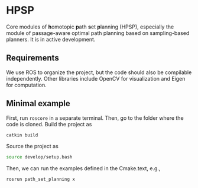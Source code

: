 # HPSP
Core modules of **h**omotopic **p**ath **s**et **p**lanning (HPSP), especially the module of passage-aware optimal path planning based on sampling-based planners. It is in active development.
## Requirements
We use ROS to organize the project, but the code should also be compilable independently. Other libraries include OpenCV for visualization and Eigen for computation.
## Minimal example
First, run `roscore` in a separate terminal. Then, go to the folder where the code is cloned. Build the project as
```sh
catkin build
```
Source the project as
```sh
source develop/setup.bash
```
Then, we can run the examples defined in the Cmake.text, e.g.,
```sh
rosrun path_set_planning x
```
